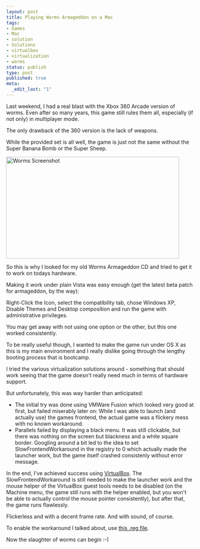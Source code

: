 ```yaml
---
layout: post
title: Playing Worms Armageddon on a Mac
tags:
- Games
- Mac
- solution
- Solutions
- virtualbox
- virtualization
- worms
status: publish
type: post
published: true
meta:
  _edit_last: "1"
---
```

Last weekend, I had a real blast with the Xbox 360 Arcade version of worms. Even after so many years, this game still rules them all, especially (if not only) in multiplayer mode.

The only drawback of the 360 version is the lack of weapons.

While the provided set is all well, the game is just not the same without the Super Banana Bomb or the Super Sheep.

<a href="http://www.gnegg.ch/wp-content/uploads/2009/04/worms.png"><img class="aligncenter size-full wp-image-547" title="Worms Screenshot" src="http://www.gnegg.ch/wp-content/uploads/2009/04/worms.png" alt="Worms Screenshot" width="464" height="273" /></a>

So this is why I looked for my old Worms Armageddon CD and tried to get it to work on todays hardware.

Making it work under plain Vista was easy enough (get the latest beta patch for armageddon, by the way):

Right-Click the Icon, select the compatibility tab, chose Windows XP, Disable Themes and Desktop composition and run the game with administrative privileges.

You may get away with not using one option or the other, but this one worked consistently.

To be really useful though, I wanted to make the game run under OS X as this is my main environment and I really dislike going through the lengthy booting process that is bootcamp.

I tried the various virtualization solutions around - something that should work seeing that the game doesn't really need much in terms of hardware support.

But unfortunately, this was way harder than anticipated:
<ul>
	<li>The initial try was done using VMWare Fusion which looked very good at first, but failed miserably later on: While I was able to launch (and actually use) the games frontend, the actual game was a flickery mess with no known workaround.</li>
	<li>Parallels failed by displaying a black menu. It was still clickable, but there was nothing on the screen but blackness and a white square border. Googling around a bit led to the idea to set SlowFrontendWorkaround in the registry to 0 which actually made the launcher work, but the game itself crashed consistenly without error message.</li>
</ul>
In the end, I've achieved success using <a href="http://virtualbox.org">VirtualBox</a>. The SlowFrontendWorkaround is still needed to make the launcher work and the mouse helper of the VirtualBox guest tools needs to be disabled (on the Machine menu, the game still runs with the helper enabled, but you won't be able to actually control the mouse pointer consistently), but after that, the game runs flawlessly.

Flickerless and with a decent frame rate. And with sound, of course.

To enable the workaround I talked about, use <a href="http://www.pilif.ch/wormsvboxfix.reg">this .reg file</a>.

Now the slaughter of worms can begin :-)
